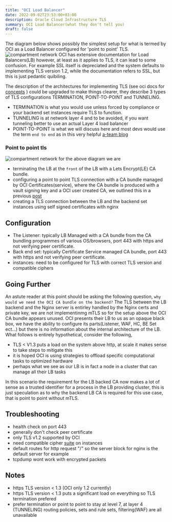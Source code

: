 ```yaml
---
title: "OCI Load Balancer"
date: 2022-09-02T23:53:00+03:00
description: Oracle Cloud Infrastructure TLS
summary: OCI Load Balancer(what they don't tell you)
draft: false
---
```

The diagram below shows possibly the simplest setup for what is termed by OCI as a Load Balancer configured for 'point to point' TLS.
![compartment network](/image/ca1.png)
OCI has extensive documentation for Load Balancers(LB) however, at least as it applies to TLS, it can lead to some confusion. For example SSL itself is depreciated and the system defaults to implementing TLS version 1.2, while the documentation refers to SSL, but this is just pedantic quibiling. 
 
The description of the architectures for implementing TLS (see oci docs for [concepts](https://docs.oracle.com/en-us/iaas/Content/Balance/Concepts/balanceoverview_topic-Load_Balancing_Concepts.htm) ) could be upgraded to make things clearer, they describe 3 types of TLS configurations TERMINATION, POINT-TO-POINT and TUNNELING.
- TERMINATION is what you would use unless forced by compliance or your backend set instances require TLS to function.
- TUNNELING is at network layer 4 and to be avoided, if you want tunneling better to use an actual Layer 4 load balancer
- POINT-TO-POINT is what we will discuss here and most devs would use the term `end to end` as in this very helpful [a-team blog](https://www.ateam-oracle.com/post/load-balancing-ssl-traffic-in-oci)
### Point to point tls
![compartment network](/image/ca4.png)
for the above diagram we are
- terminating the LB at the `front` of the LB with a Lets Encrypt(LE) CA bundle.
- configuring a point to point TLS connection with a CA bundle managed by OCI Certificates(service), where the CA bundle is produced with a vault signing key and a OCI user created CA, we outlined this in a previous [post](/posts/oci-cert-auth/)
- creating a TLS connection between the LB and the backend set instances using self signed certificates with nginx  

Configuration
--
- The Listener: typically LB Managed with a CA bundle from the CA bundling programmes of various OS/browsers, port 443 with https and not verifying peer certificate.
- Back end set:  typically Certificate Service managed CA bundle, port 443 with https and not verifying peer certificate.
- instances:  need to be configured for TLS with correct TLS version and compatible ciphers
 
Going Further
--
An astute reader at this point should be asking the following question, `why would we need the OCI CA bundle on the backend?` The TLS between the LB backend and the Nginx server is entirley handled by the Nginx certs and private key, we are not implementinmg mTLS so for the setup above the OCI CA bundle appears unused.
OCI presents their LB to us as an opaque black box, we have the ability to configure its parts(Listener, WAF, HC, BE Set ect...) but there is no information about the internal architecture of the LB. What follows is entirely hypothetical, 
consider the following,
- TLS < V1.3 puts a load on the system above http, at scale it makes sense to take steps to mitigate this
- it is hoped OCI is using strategies to offload specific computational tasks to optimized hardware
- perhaps what we see as our LB is in fact a node in a cluster that can manage all their LB tasks 
 
In this scenario the requirement for the LB backed CA now makes a lot of sense as a trusted identifier for a process in the LB providing cluster, this is just speculation as to why the backend LB CA is required for this use case, that is point to point without mTLS.
 
 
 
 
Troubleshooting
--
- health check on port 443
- generally don't check peer certificate
- only TLS v1.2 supported by OCI
- need compatible cipher [suite](https://docs.oracle.com/en-us/iaas/Content/Balance/Tasks/managingciphersuites_topic-Predefined_Cipher_Suites.htm#predefined) on instances
- default routes for http request "/" so the server block for nginx is the default server for example
- tcpdump wont work with encrypted packets  

Notes
--
- https TLS version < 1.3 (OCI  only 1.2 currently)
- https TLS version < 1.3 puts a significant load on everything so TLS termination prefered
- prefer termination or point to point to stay at level 7, at layer 4 (TUNNELING) routing policies, sets and rule sets, filtering(WAF) are all unavailable


